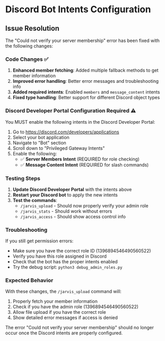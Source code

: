 # Discord Bot Intents Configuration

## Issue Resolution
The "Could not verify your server membership" error has been fixed with the following changes:

### Code Changes ✅
1. **Enhanced member fetching**: Added multiple fallback methods to get member information
2. **Improved error handling**: Better error messages and troubleshooting info
3. **Added required intents**: Enabled `members` and `message_content` intents
4. **Fixed type handling**: Better support for different Discord object types

### Discord Developer Portal Configuration Required ⚠️

You MUST enable the following intents in the Discord Developer Portal:

1. Go to https://discord.com/developers/applications
2. Select your bot application
3. Navigate to "Bot" section
4. Scroll down to "Privileged Gateway Intents"
5. Enable the following:
   - ✅ **Server Members Intent** (REQUIRED for role checking)
   - ✅ **Message Content Intent** (REQUIRED for slash commands)

### Testing Steps
1. **Update Discord Developer Portal** with the intents above
2. **Restart your Discord bot** to apply the new intents
3. **Test the commands**:
   - `/jarvis_upload` - Should now properly verify your admin role
   - `/jarvis_stats` - Should work without errors
   - `/jarvis_access` - Should show access control info

### Troubleshooting
If you still get permission errors:
- Make sure you have the correct role ID (1396894546490560522)
- Verify you have this role assigned in Discord
- Check that the bot has the proper intents enabled
- Try the debug script: `python3 debug_admin_roles.py`

### Expected Behavior
With these changes, the `/jarvis_upload` command will:
1. Properly fetch your member information
2. Check if you have the admin role (1396894546490560522)
3. Allow file upload if you have the correct role
4. Show detailed error messages if access is denied

The error "Could not verify your server membership" should no longer occur once the Discord intents are properly configured.
